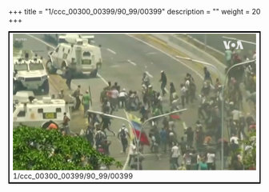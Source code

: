 +++
title = "1/ccc_00300_00399/90_99/00399"
description = ""
weight = 20
+++

<table style="border:2px solid black;max-width:800px;max-height:800px;" 
><tr><td>
<img class="center-fit-jpg"
src="/jpg_/aaa_20190430_NxaOmWaI8sI_00398.jpg">
1/ccc_00300_00399/90_99/00399
</img></td></tr></table>
